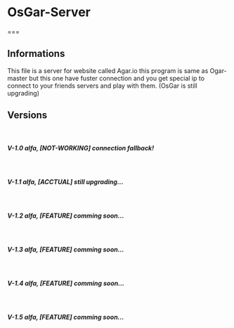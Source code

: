 # OsGar-Server
===

<h2>Informations</h2>
This file is a server for website called Agar.io
this program is same as Ogar-master
but this one have fuster connection and 
you get special ip to connect to your friends servers
and play with them. (OsGar is still upgrading)
<br>
<h2>Versions</h2><br>
<h5>V-1.0 alfa, [NOT-WORKING] connection fallback!</h5><br>
<h5>V-1.1 alfa, [ACCTUAL] still upgrading...</h5><br>
<h5>V-1.2 alfa, [FEATURE] comming soon...</h5><br>
<h5>V-1.3 alfa, [FEATURE] comming soon...</h5><br>
<h5>V-1.4 alfa, [FEATURE] comming soon...</h5><br>
<h5>V-1.5 alfa, [FEATURE] comming soon...</h5><br>
